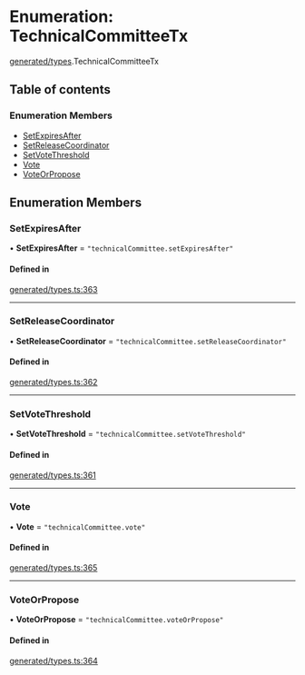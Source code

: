 # Enumeration: TechnicalCommitteeTx

[generated/types](../wiki/generated.types).TechnicalCommitteeTx

## Table of contents

### Enumeration Members

- [SetExpiresAfter](../wiki/generated.types.TechnicalCommitteeTx#setexpiresafter)
- [SetReleaseCoordinator](../wiki/generated.types.TechnicalCommitteeTx#setreleasecoordinator)
- [SetVoteThreshold](../wiki/generated.types.TechnicalCommitteeTx#setvotethreshold)
- [Vote](../wiki/generated.types.TechnicalCommitteeTx#vote)
- [VoteOrPropose](../wiki/generated.types.TechnicalCommitteeTx#voteorpropose)

## Enumeration Members

### SetExpiresAfter

• **SetExpiresAfter** = ``"technicalCommittee.setExpiresAfter"``

#### Defined in

[generated/types.ts:363](https://github.com/PolymeshAssociation/polymesh-sdk/blob/07a4c5b0/src/generated/types.ts#L363)

___

### SetReleaseCoordinator

• **SetReleaseCoordinator** = ``"technicalCommittee.setReleaseCoordinator"``

#### Defined in

[generated/types.ts:362](https://github.com/PolymeshAssociation/polymesh-sdk/blob/07a4c5b0/src/generated/types.ts#L362)

___

### SetVoteThreshold

• **SetVoteThreshold** = ``"technicalCommittee.setVoteThreshold"``

#### Defined in

[generated/types.ts:361](https://github.com/PolymeshAssociation/polymesh-sdk/blob/07a4c5b0/src/generated/types.ts#L361)

___

### Vote

• **Vote** = ``"technicalCommittee.vote"``

#### Defined in

[generated/types.ts:365](https://github.com/PolymeshAssociation/polymesh-sdk/blob/07a4c5b0/src/generated/types.ts#L365)

___

### VoteOrPropose

• **VoteOrPropose** = ``"technicalCommittee.voteOrPropose"``

#### Defined in

[generated/types.ts:364](https://github.com/PolymeshAssociation/polymesh-sdk/blob/07a4c5b0/src/generated/types.ts#L364)
